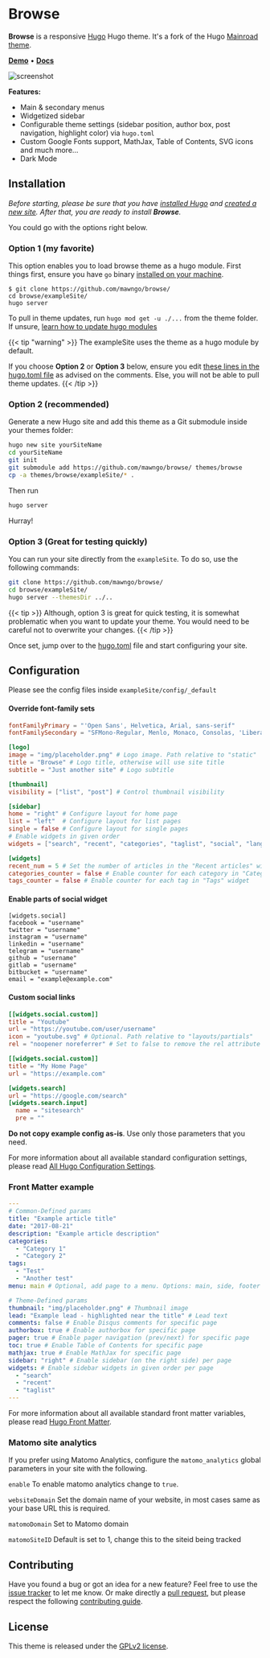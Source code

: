 # Browse

**Browse** is a responsive [Hugo](https://gohugo.io/) Hugo theme. It's a fork of the Hugo [Mainroad theme](https://github.com/Vimux/Mainroad).

**[Demo](https://browse.neuralvibes.com/)** • **[Docs](https://browse.neuralvibes.com/docs/)**

![screenshot](https://raw.githubusercontent.com/onweru/browse/master/images/screenshot.png)

**Features:**

+ Main & secondary menus
+ Widgetized sidebar
+ Configurable theme settings (sidebar position, author box, post navigation, highlight color) via `hugo.toml`
+ Custom Google Fonts support, MathJax, Table of Contents, SVG icons and much more…
+ Dark Mode

## Installation

*Before starting, please be sure that you have
[installed Hugo](https://gohugo.io/getting-started/quick-start/#step-1-install-hugo) and
[created a new site](https://gohugo.io/getting-started/quick-start/#step-2-create-a-new-site). After that, you are ready
to install **Browse**.*

You could go with the options right below.

### Option 1 (my favorite)

This option enables you to load browse theme as a hugo module. First things first, ensure you have `go` binary [installed on your machine](https://golang.org/doc/install).

```shell
$ git clone https://github.com/mawngo/browse/
cd browse/exampleSite/
hugo server
```

To pull in theme updates, run `hugo mod get -u ./...` from the theme folder. If unsure, [learn how to update hugo modules](https://gohugo.io/hugo-modules/use-modules/#update-modules)

{{< tip "warning" >}}
The exampleSite uses the theme as a hugo module by default.

If you choose __Option 2__ or __Option 3__ below, ensure you edit [these lines in the hugo.toml file](https://github.com/mawngo/browse/blob/b3e30e0816621223224897edc45eeeabd0d9cd16/exampleSite/hugo.toml#L4-L7) as advised on the comments. Else, you will not be able to pull theme updates.
{{< /tip >}}

### Option 2 (recommended)

Generate a new Hugo site and add this theme as a Git submodule inside your themes folder:

```bash
hugo new site yourSiteName
cd yourSiteName
git init
git submodule add https://github.com/mawngo/browse/ themes/browse
cp -a themes/browse/exampleSite/* .
```

Then run

```bash
hugo server
```

Hurray!

### Option 3 (Great for testing quickly)

You can run your site directly from the `exampleSite`. To do so, use the following commands:

```bash
git clone https://github.com/mawngo/browse/
cd browse/exampleSite/
hugo server --themesDir ../..
```

{{< tip >}}
Although, option 3 is great for quick testing, it is somewhat problematic when you want to update your theme. You would need to be careful not to overwrite your changes.
{{< /tip >}}

Once set, jump over to the [hugo.toml](https://github.com/mawngo/browse/blob/afdf1cd76408aeac11547a6abd51bdc5138a295f/exampleSite/hugo.toml#L4-L7) file and start configuring your site.

## Configuration
Please see the config files inside `exampleSite/config/_default`

#### Override font-family sets

```toml
fontFamilyPrimary = "'Open Sans', Helvetica, Arial, sans-serif"
fontFamilySecondary = "SFMono-Regular, Menlo, Monaco, Consolas, 'Liberation Mono', 'Courier New', monospace"
```

```toml
[logo]
image = "img/placeholder.png" # Logo image. Path relative to "static"
title = "Browse" # Logo title, otherwise will use site title
subtitle = "Just another site" # Logo subtitle

[thumbnail]
visibility = ["list", "post"] # Control thumbnail visibility
```

```toml
[sidebar]
home = "right" # Configure layout for home page
list = "left"  # Configure layout for list pages
single = false # Configure layout for single pages
# Enable widgets in given order
widgets = ["search", "recent", "categories", "taglist", "social", "languages"]
```

```toml
[widgets]
recent_num = 5 # Set the number of articles in the "Recent articles" widget
categories_counter = false # Enable counter for each category in "Categories" widget
tags_counter = false # Enable counter for each tag in "Tags" widget
```

#### Enable parts of social widget

```
[widgets.social]
facebook = "username"
twitter = "username"
instagram = "username"
linkedin = "username"
telegram = "username"
github = "username"
gitlab = "username"
bitbucket = "username"
email = "example@example.com"
```

####  Custom social links

```toml
[[widgets.social.custom]]
title = "Youtube"
url = "https://youtube.com/user/username"
icon = "youtube.svg" # Optional. Path relative to "layouts/partials"
rel = "noopener noreferrer" # Set to false to remove the rel attribute

[[widgets.social.custom]]
title = "My Home Page"
url = "https://example.com"

[widgets.search]
url = "https://google.com/search"
[widgets.search.input]
  name = "sitesearch"
  pre = ""
```

**Do not copy example config as-is**. Use only those parameters that you need.

For more information about all available standard configuration settings, please read
[All Hugo Configuration Settings](https://gohugo.io/getting-started/configuration/#all-configuration-settings).

### Front Matter example

```yaml
---
# Common-Defined params
title: "Example article title"
date: "2017-08-21"
description: "Example article description"
categories:
  - "Category 1"
  - "Category 2"
tags:
  - "Test"
  - "Another test"
menu: main # Optional, add page to a menu. Options: main, side, footer

# Theme-Defined params
thumbnail: "img/placeholder.png" # Thumbnail image
lead: "Example lead - highlighted near the title" # Lead text
comments: false # Enable Disqus comments for specific page
authorbox: true # Enable authorbox for specific page
pager: true # Enable pager navigation (prev/next) for specific page
toc: true # Enable Table of Contents for specific page
mathjax: true # Enable MathJax for specific page
sidebar: "right" # Enable sidebar (on the right side) per page
widgets: # Enable sidebar widgets in given order per page
  - "search"
  - "recent"
  - "taglist"
---
```

For more information about all available standard front matter variables, please read
[Hugo Front Matter](https://gohugo.io/content-management/front-matter).

### Matomo site analytics

If you prefer using Matomo Analytics, configure the `matomo_analytics` global parameters in your site with the following.

`enable` To enable matomo analytics change to `true`.

`websiteDomain` Set the domain name of your website, in most cases same as your base URL this is required.

`matomoDomain`   Set to Matomo domain

`matomoSiteID`  Default is set to 1, change this to the siteid being tracked

## Contributing

Have you found a bug or got an idea for a new feature? Feel free to use the
[issue tracker](https://github.com/mawngo/browse/issues) to let me know. Or make directly a
[pull request](https://github.com/mawngo/browse/pulls), but please respect the following
[contributing guide](https://github.com/mawngo/browse/blob/master/CONTRIBUTING.md).

## License

This theme is released under the [GPLv2 license](https://github.com/mawngo/browse/blob/master/LICENSE.md).
